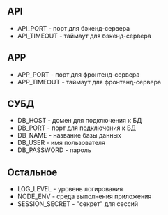 ## API

* API_PORT - порт для бэкенд-сервера
* API_TIMEOUT - таймаут для бэкенд-сервера

## APP

* APP_PORT - порт для фронтенд-сервера
* APP_TIMEOUT - таймаут для фронтенд-сервера

## СУБД

* DB_HOST - домен для подключения к БД
* DB_PORT - порт для подключения к БД
* DB_NAME - название базы данных
* DB_USER - имя пользователя
* DB_PASSWORD - пароль

##  Остальное

* LOG_LEVEL - уровень логирования
* NODE_ENV - среда выполнения приложения
* SESSION_SECRET - "секрет" для сессий
